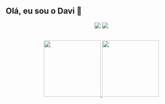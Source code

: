 ## Olá, eu sou o Davi 👋

<div align="center">
<a href="https://instagram.com/dunerdavi" target="_blank"><img src="https://img.shields.io/badge/-Instagram-%23E4405F?style=for-the-badge&logo=instagram&logoColor=white" target="_blank"></a>
<a href="https://www.linkedin.com/in/davi-doerner" target="_blank"><img src="https://img.shields.io/badge/-LinkedIn-%230077B5?style=for-the-badge&logo=linkedin&logoColor=white" target="_blank"></a> 
</div>

##

<div align="center"> 
<a href="https://github.com/davidoerner">
<img height="150em" src="https://github-readme-stats.vercel.app/api?username=davidoerner&show_icons=true&theme=dark&include_all_commits=true&count_private=true"/>
<img height="150em" src="https://github-readme-stats.vercel.app/api/top-langs/?username=davidoerner&layout=compact&langs_count=7&theme=dark"/>
</div>
